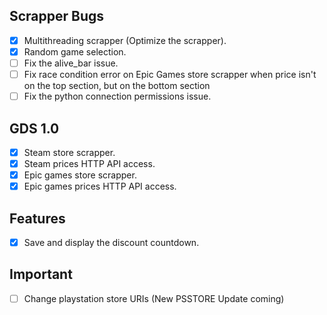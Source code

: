 Scrapper Bugs
-------
- [X] Multithreading scrapper (Optimize the scrapper).
- [X] Random game selection.
- [ ] Fix the alive_bar issue.
- [ ] Fix race condition error on Epic Games store scrapper when price isn't on the top section, but on the bottom section
- [ ] Fix the python connection permissions issue.

GDS 1.0
-------
- [X] Steam store scrapper.
- [X] Steam prices HTTP API access.
- [X] Epic games store scrapper.
- [X] Epic games prices HTTP API access.

Features
--------
- [X] Save and display the discount countdown.


Important
---------
- [ ] Change playstation store URIs (New PSSTORE Update coming)